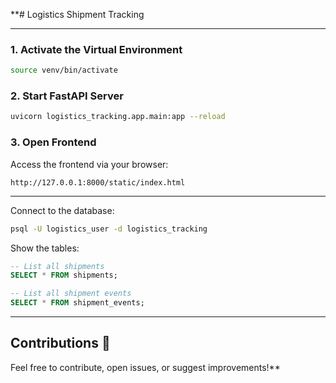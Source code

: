 **# Logistics Shipment Tracking

---


### 1. Activate the Virtual Environment
```bash
source venv/bin/activate
```

### 2. Start FastAPI Server
```bash
uvicorn logistics_tracking.app.main:app --reload
```

### 3. Open Frontend
Access the frontend via your browser:
```
http://127.0.0.1:8000/static/index.html
```

---


Connect to the database:
```bash
psql -U logistics_user -d logistics_tracking
```

Show the tables:
```sql
-- List all shipments
SELECT * FROM shipments;

-- List all shipment events
SELECT * FROM shipment_events;
```

---


## Contributions 🤝

Feel free to contribute, open issues, or suggest improvements!**
